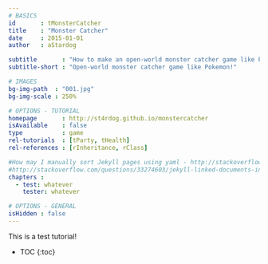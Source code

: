 ```yaml
---
# BASICS
id       : tMonsterCatcher
title    : "Monster Catcher"
date     : 2015-01-01
author   : aStardog

subtitle       : "How to make an open-world monster catcher game like Pokemon!"
subtitle-short : "Open-world monster catcher game like Pokemon!"

# IMAGES
bg-img-path  : "001.jpg"
bg-img-scale : 250%

# OPTIONS - TUTORIAL
homepage       : http://st4rdog.github.io/monstercatcher
isAvailable    : false
type           : game
rel-tutorials  : [tParty, tHealth]
rel-references : [rInheritance, rClass]

#How may I manually sort Jekyll pages using yaml - http://stackoverflow.com/questions/33613712/how-may-i-manually-sort-jekyll-pages-using-yaml
#http://stackoverflow.com/questions/33274603/jekyll-linked-documents-in-collections
chapters : 
  - test: whatever
    tester: whatever

# OPTIONS - GENERAL
isHidden : false
---
```

This is a test tutorial!

* TOC
{:toc}